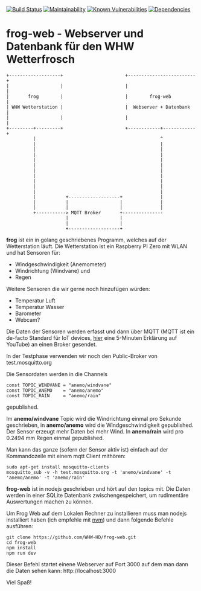 [![Build Status](https://travis-ci.org/WHW-HD/frog-web.svg?branch=master)](https://travis-ci.org/WHW-HD/frog-web)
[![Maintainability](https://api.codeclimate.com/v1/badges/77fd1061c8d28af970e7/maintainability)](https://codeclimate.com/github/WHW-HD/frog-web/maintainability)
[![Known Vulnerabilities](https://snyk.io/test/github/WHW-HD/frog-web/badge.svg)](https://snyk.io/test/github/WHW-HD/frog-web)
[![Dependencies](https://david-dm.org/WHW-HD/frog-web.svg)](https://david-dm.org/WHW-HD/frog-web.svg)

# frog-web - Webserver und Datenbank für den WHW Wetterfrosch

~~~~
+-------------------+                       +-------------------------+
|                   |                       |                         |
|       frog        |                       |        frog-web         |
| WHW Wetterstation |                       |  Webserver + Datenbank  |
|                   |                       |                         |
+---------+---------+                       +------------+------------+
          |                                              ^
          |                                              |
          |                                              |
          |                                              |
          |                                              |
          |                                              |
          |                                              |
          |                                              |
          |                                              |
          |                                              |
          |                                              |
          |           +-------------------+              |
          |           |                   |              |
          |           |                   |              |
          +-----------> MQTT Broker       +---------------
                      |                   |
                      |                   |
                      +-------------------+
~~~~

__frog__ ist ein in golang geschriebenes Programm, welches auf der Wetterstation läuft. Die Wetterstation ist ein Raspberry PI Zero mit WLAN und hat Sensoren für:

- Windgeschwindigkeit (Anemometer)
- Windrichtung (Windvane) und
- Regen
 
Weitere Sensoren die wir gerne noch hinzufügen würden:

- Temperatur Luft
- Temperatur Wasser
- Barometer
- Webcam?
 
Die Daten der Sensoren werden erfasst und dann über MQTT (MQTT ist ein de-facto Standard für IoT devices, [hier](https://www.youtube.com/watch?v=EIxdz-2rhLs) eine 5-Minuten Erklärung auf YouTube) an einen Broker gesendet.

In der Testphase verwenden wir noch den Public-Broker von test.mosquitto.org

Die Sensordaten werden in die Channels
 
~~~
const TOPIC_WINDVANE = "anemo/windvane"
const TOPIC_ANEMO    = "anemo/anemo"
const TOPIC_RAIN     = "anemo/rain"
~~~

gepublished.

Im __anemo/windvane__ Topic wird die Windrichtung einmal pro Sekunde geschrieben, in __anemo/anemo__ wird die Windgeschwindigkeit gepublished. Der Sensor erzeugt mehr Daten bei mehr Wind. In __anemo/rain__ wird pro 0.2494 mm Regen einmal gepublished.

Man kann das ganze (sofern der Sensor aktiv ist) einfach auf der Kommandozeile mit einem mqtt Client mithören:

~~~
sudo apt-get install mosquitto-clients
mosquitto_sub -v -h test.mosquitto.org -t 'anemo/windvane' -t 'anemo/anemo' -t 'anemo/rain'
~~~

__frog-web__ ist in nodejs geschrieben und hört auf den topics mit. Die Daten werden in einer SQLite Datenbank zwischengespeichert, um rudimentäre Auswertungen machen zu können.

Um Frog Web auf dem Lokalen Rechner zu installieren muss man nodejs installiert haben (ich empfehle mit [nvm](https://github.com/creationix/nvm)) und dann folgende Befehle ausführen:

~~~
git clone https://github.com/WHW-HD/frog-web.git
cd frog-web
npm install
npm run dev
~~~

Dieser Befehl startet einene Webserver auf Port 3000 auf dem man dann die Daten sehen kann: http://localhost:3000

Viel Spaß!
